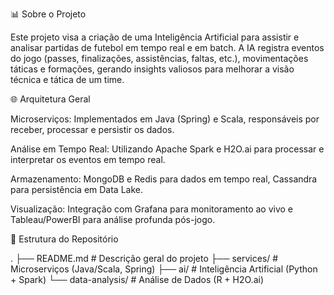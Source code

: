 📊 Sobre o Projeto

Este projeto visa a criação de uma Inteligência Artificial para assistir e analisar partidas de futebol em tempo real e em batch. A IA registra eventos do jogo (passes, finalizações, assistências, faltas, etc.), movimentações táticas e formações, gerando insights valiosos para melhorar a visão técnica e tática de um time.

🌐 Arquitetura Geral

Microserviços: Implementados em Java (Spring) e Scala, responsáveis por receber, processar e persistir os dados.

Análise em Tempo Real: Utilizando Apache Spark e H2O.ai para processar e interpretar os eventos em tempo real.

Armazenamento: MongoDB e Redis para dados em tempo real, Cassandra para persistência em Data Lake.

Visualização: Integração com Grafana para monitoramento ao vivo e Tableau/PowerBI para análise profunda pós-jogo.

📂 Estrutura do Repositório

.
├── README.md               # Descrição geral do projeto
├── services/               # Microserviços (Java/Scala, Spring)
├── ai/                     # Inteligência Artificial (Python + Spark)
└── data-analysis/          # Análise de Dados (R + H2O.ai)

